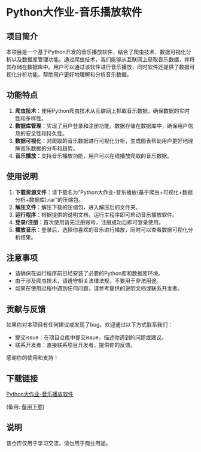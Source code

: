 # Python大作业-音乐播放软件

## 项目简介

本项目是一个基于Python开发的音乐播放软件，结合了爬虫技术、数据可视化分析以及数据库管理功能。通过爬虫技术，我们能够从互联网上获取音乐数据，并将其存储在数据库中。用户可以通过该软件进行音乐播放，同时软件还提供了数据可视化分析功能，帮助用户更好地理解和分析音乐数据。

## 功能特点

1. **爬虫技术**：使用Python爬虫技术从互联网上抓取音乐数据，确保数据的实时性和多样性。
2. **数据库管理**：实现了用户登录和注册功能，数据存储在数据库中，确保用户信息的安全性和持久性。
3. **数据可视化**：对爬取的音乐数据进行可视化分析，生成图表帮助用户更好地理解音乐数据的分布和趋势。
4. **音乐播放**：支持音乐播放功能，用户可以在线播放爬取的音乐数据。

## 使用说明

1. **下载资源文件**：请下载名为“Python大作业-音乐播放(基于爬虫+可视化+数据分析+数据库).rar”的压缩包。
2. **解压文件**：解压下载的压缩包，进入解压后的文件夹。
3. **运行程序**：根据提供的说明文档，运行主程序即可启动音乐播放软件。
4. **登录/注册**：首次使用请先注册账号，注册成功后即可登录使用。
5. **播放音乐**：登录后，选择你喜欢的音乐进行播放，同时可以查看数据可视化分析结果。

## 注意事项

- 请确保在运行程序前已经安装了必要的Python库和数据库环境。
- 由于涉及爬虫技术，请遵守相关法律法规，不要用于非法用途。
- 如果在使用过程中遇到任何问题，请参考提供的说明文档或联系开发者。

## 贡献与反馈

如果你对本项目有任何建议或发现了bug，欢迎通过以下方式联系我们：

- 提交issue：在项目仓库中提交issue，描述你遇到的问题或建议。
- 联系开发者：直接联系项目开发者，提供你的反馈。

感谢你的使用和支持！

## 下载链接
[Python大作业-音乐播放软件](https://pan.quark.cn/s/68efdae61186) 

(备用: [备用下载](https://pan.baidu.com/s/1TDfGwNfum9ACG1QC-sEyQw?pwd=1234))

## 说明

该仓库仅用于学习交流，请勿用于商业用途。
